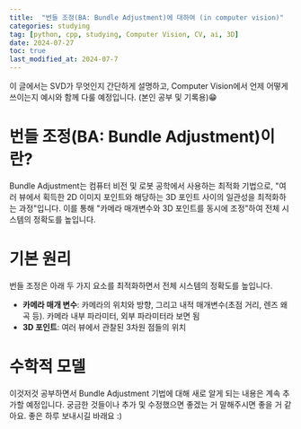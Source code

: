 ```yaml
---
title:  "번들 조정(BA: Bundle Adjustment)에 대하여 (in computer vision)" 
categories: studying
tag: [python, cpp, studying, Computer Vision, CV, ai, 3D]
date: 2024-07-27
toc: true
last_modified_at: 2024-07-7
---
```


이 글에서는 SVD가 무엇인지 간단하게 설명하고, Computer Vision에서 언제 어떻게 쓰이는지 예시와 함께 다룰 예정입니다. (본인 공부 및 기록용)😁

# 번들 조정(BA: Bundle Adjustment)이란?
Bundle Adjustment는 컴퓨터 비전 및 로봇 공학에서 사용하는 최적화 기법으로, "여러 뷰에서 획득한 2D 이미지 포인트와 해당하는 3D 포인트 사이의 일관성을 최적화하는 과정"입니다. 이를 통해 "카메라 매개변수와 3D 포인트를 동시에 조정"하여 전체 시스템의 정확도를 높입니다.


# 기본 원리
번들 조정은 아래 두 가지 요소를 최적화하면서 전체 시스템의 정확도를 높입니다.
- **카메라 매개 변수**: 카메라의 위치와 방향, 그리고 내적 매개변수(초점 거리, 렌즈 왜곡 등). 카메라 내부 파라미터, 외부 파라미터라 보면 됨
- **3D 포인트**: 여러 뷰에서 관찰된 3차원 점들의 위치

# 수학적 모델



이것저것 공부하면서 Bundle Adjustment 기법에 대해 새로 알게 되는 내용은 계속 추가할 예정입니다. 궁금한 것들이나 추가 및 수정했으면 좋겠는 거 말해주시면 좋을 거 같아요.
좋은 하루 보내시길 바래요 :)